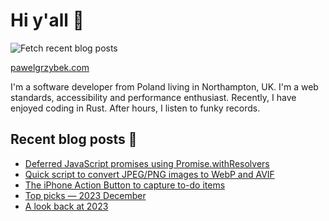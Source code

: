 # Hi y'all 👋

![Fetch recent blog posts](https://github.com/pawelgrzybek/pawelgrzybek/workflows/Fetch%20recent%20blog%20posts/badge.svg)

[pawelgrzybek.com](https://pawelgrzybek.com)

I'm a software developer from Poland living in Northampton, UK. I'm a web standards, accessibility and performance enthusiast. Recently, I have enjoyed coding in Rust. After hours, I listen to funky records.

## Recent blog posts 📝

<!-- FEED-START -->
- [Deferred JavaScript promises using Promise.withResolvers](https://pawelgrzybek.com/deferred-javascript-promises-using-promise-withresolvers/)
- [Quick script to convert JPEG/PNG images to WebP and AVIF](https://pawelgrzybek.com/quick-script-to-convert-jpeg-png-images-to-webp-and-avif/)
- [The iPhone Action Button to capture to-do items](https://pawelgrzybek.com/the-iphone-action-button-to-capture-to-do-items/)
- [Top picks — 2023 December](https://pawelgrzybek.com/top-picks-2023-december/)
- [A look back at 2023](https://pawelgrzybek.com/a-look-back-at-2023/)
<!-- FEED-END -->
